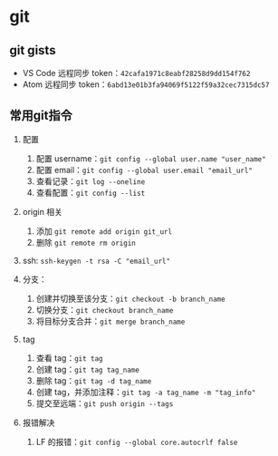 # git

## git gists

- VS Code 远程同步 token：`42cafa1971c8eabf28258d9dd154f762`
- Atom 远程同步 token：`6abd13e01b3fa94069f5122f59a32cec7315dc57`

## 常用git指令

1. 配置

   1. 配置 username：`git config --global user.name "user_name"`
   2. 配置 email：`git config --global user.email "email_url"`
   3. 查看记录：`git log --oneline`
   4. 查看配置：`git config --list`

2. origin 相关

   1. 添加 `git remote add origin git_url`
   2. 删除 `git remote rm origin`

3. ssh: `ssh-keygen -t rsa -C "email_url"`

4. 分支：

   1. 创建并切换至该分支：`git checkout -b branch_name`
   2. 切换分支：`git checkout branch_name`
   3. 将目标分支合并：`git merge branch_name`

5. tag

   1. 查看 tag：`git tag`
   2. 创建 tag：`git tag tag_name`
   3. 删除 tag：`git tag -d tag_name`
   4. 创建 tag，并添加注释：`git tag -a tag_name -m "tag_info"`
   5. 提交至远端：`git push origin --tags`

6. 报错解决

   1. LF 的报错：`git config --global core.autocrlf false`
